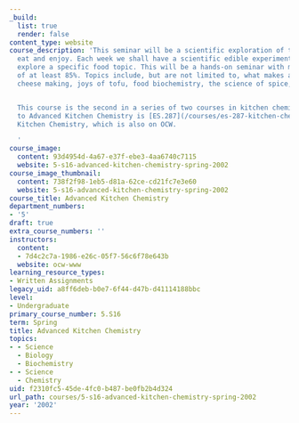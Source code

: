 ```yaml
---
_build:
  list: true
  render: false
content_type: website
course_description: 'This seminar will be a scientific exploration of the food we
  eat and enjoy. Each week we shall have a scientific edible experiment that will
  explore a specific food topic. This will be a hands-on seminar with mandatory attendance
  of at least 85%. Topics include, but are not limited to, what makes a good experiment,
  cheese making, joys of tofu, food biochemistry, the science of spice, what is taste?


  This course is the second in a series of two courses in kitchen chemistry. The prerequisite
  to Advanced Kitchen Chemistry is [ES.287](/courses/es-287-kitchen-chemistry-spring-2009/)
  Kitchen Chemistry, which is also on OCW.

  '
course_image:
  content: 93d4954d-4a67-e37f-ebe3-4aa6740c7115
  website: 5-s16-advanced-kitchen-chemistry-spring-2002
course_image_thumbnail:
  content: 738f2f98-1eb5-d81a-62ce-cd21fc7e3e60
  website: 5-s16-advanced-kitchen-chemistry-spring-2002
course_title: Advanced Kitchen Chemistry
department_numbers:
- '5'
draft: true
extra_course_numbers: ''
instructors:
  content:
  - 7d4c2c7a-1986-e26c-05f7-56c6f78e643b
  website: ocw-www
learning_resource_types:
- Written Assignments
legacy_uid: a8ff6deb-b0e7-6f44-d47b-d41114188bbc
level:
- Undergraduate
primary_course_number: 5.S16
term: Spring
title: Advanced Kitchen Chemistry
topics:
- - Science
  - Biology
  - Biochemistry
- - Science
  - Chemistry
uid: f2310fc5-45de-4fc0-b487-be0fb2b4d324
url_path: courses/5-s16-advanced-kitchen-chemistry-spring-2002
year: '2002'
---
```

